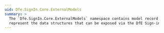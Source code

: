 ```yaml
---
uid: Dfe.SignIn.Core.ExternalModels
summary: >
  The `Dfe.SignIn.Core.ExternalModels` namespace contains model record classes that
  represent the data structures that can be exposed via the DfE Sign-in public API.
---
```

